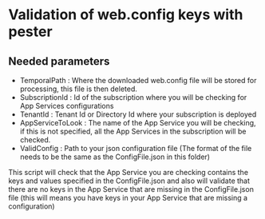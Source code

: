 # Validation of web.config keys with pester

## Needed parameters
- TemporalPath : Where the downloaded web.config file will be stored for processing, this file is then deleted.
- SubscriptionId : Id of the subscription where you will be checking for App Services configurations
- TenantId : Tenant Id or Directory Id where your subscription is deployed
- AppServiceToLook : The name of the App Service you will be checking, if this is not specified, all the App Services in the subscription will be checked.
- ValidConfig : Path to your json configuration file (The format of the file needs to be the same as the ConfigFile.json in this folder)

This script will check that the App Service you are checking contains the keys and values specified in the ConfigFile.json and also will 
validate that there are no keys in the App Service that are missing in the ConfigFile.json file (this will means you have keys in your
App Service that are missing a configuration)